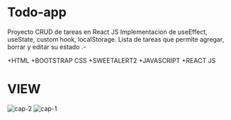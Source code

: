 # Todo-app
Proyecto CRUD de tareas en React JS
Implementacion de useEffect, useState, custom hook, localStorage.
Lista de tareas que permite agregar, borrar y editar su estado .-

+HTML
+BOOTSTRAP CSS
+SWEETALERT2
+JAVASCRIPT
+REACT JS

# VIEW
![cap-2](https://user-images.githubusercontent.com/84545725/159098945-1bdcd897-3e39-4e3d-a7e7-ebbbecd4e0e8.jpg)
![cap-1](https://user-images.githubusercontent.com/84545725/159098958-d2ca6ff5-6429-4aac-b98f-44de1b085134.jpg)



